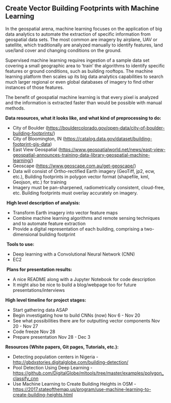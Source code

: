 ## Create Vector Building Footprints with Machine Learning

In the geospatial arena, machine learning focuses on the application of big data analytics to automate the extraction of specific information from geospatial data sets. The most common are imagery by airplane, UAV or satellite, which traditionally are analyzed manually to identify features, land use/land cover and changing conditions on the ground.

Supervised machine learning requires ingestion of a sample data set covering a small geographic area to ‘train’ the algorithms to identify specific features or ground conditions, such as building rooftops. The machine learning platform then scales up its big data analytics capabilities to search much larger regional or even global databases of imagery to find other instances of those features.

The benefit of geospatial machine learning is that every pixel is analyzed and the information is extracted faster than would be possible with manual methods.


**Data resources, what it looks like, and what kind of preprocessing to do:**

* City of Boulder (https://bouldercolorado.gov/open-data/city-of-boulder-building-footprints/)
* City of Bloomington, IN (https://catalog.data.gov/dataset/building-footprint-gis-data)
* East View Geospatial (https://www.geospatialworld.net/news/east-view-geospatial-announces-training-data-library-geospatial-machine-learning/)
* Geoscape (https://www.geoscape.com.au/get-geoscape/)
* Data will consist of Ortho-rectified Earth imagery (GeoTiff, jp2, ecw, etc.), Building footprints in polygon vector format (shapefile, kml, Geojson, etc.) for training
* Imagery must be pan-sharpened, radiometrically consistent, cloud-free, etc. Building footprints must overlay accurately on imagery.

 **High level description of analysis:**

* Transform Earth imagery into vector feature maps
* Combine machine learning algorithms and remote sensing techniques and to automate feature extraction
* Provide a digital representation of each building, comprising a two-dimensional building footprint

 **Tools to use:**

* Deep learning with a Convolutional Neural Network (CNN)
* EC2

 **Plans for presentation results:**

* A nice README along with a Jupyter Notebook for code description
* It might also be nice to build a blog/webpage too for future presentations/interviews

**High level timeline for project stages:**

* Start gathering data ASAP
* Begin investigating how to build CNNs (now) Nov 6 - Nov 20
* See what possibilities there are for outputting vector components Nov 20 - Nov 27
* Code freeze Nov 28
* Prepare presentation Nov 28 - Dec 3

**Resources (White papers, Git pages, Tutorials, etc.):**

* Detecting population centers in Nigeria - http://gbdxstories.digitalglobe.com/building-detection/
* Pool Detection Using Deep Learning - https://github.com/DigitalGlobe/mltools/tree/master/examples/polygon_classify_cnn
* Use Machine Learning to Create Building Heights in OSM - https://2017.stateofthemap.us/program/use-machine-learning-to-create-building-heights.html
